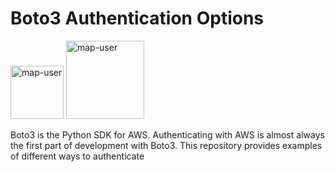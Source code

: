 # Boto3 Authentication Options

<img width="85" alt="map-user" src="https://img.shields.io/badge/views-228-green"> <img width="125" alt="map-user" src="https://img.shields.io/badge/unique visits-055-green">

Boto3 is the Python SDK for AWS. Authenticating with AWS is almost always the first part of development with Boto3. This repository provides examples of different ways to authenticate
